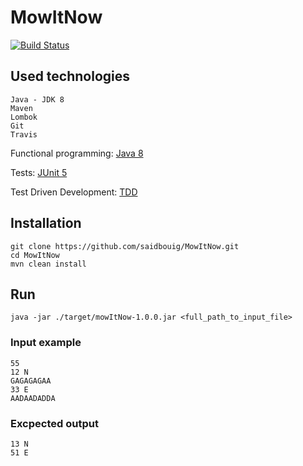 # MowItNow

[![Build Status](https://travis-ci.org/saidbouig/MowItNow.svg?branch=master)](https://travis-ci.org/saidbouig/MowItNow)

## Used technologies

    Java - JDK 8
    Maven
    Lombok
    Git
    Travis
    
   Functional programming: [Java 8](https://www.oracle.com/technetwork/java/javase/downloads/jdk8-downloads-2133151.html)
   
   Tests: [JUnit 5](https://junit.org/junit5/)
   
   Test Driven Development: [TDD](https://en.wikipedia.org/wiki/Test-driven_development)
    
## Installation

    git clone https://github.com/saidbouig/MowItNow.git
    cd MowItNow
    mvn clean install
    
## Run
    
    java -jar ./target/mowItNow-1.0.0.jar <full_path_to_input_file>
    
### Input example

    55
    12 N
    GAGAGAGAA
    33 E
    AADAADADDA

### Excpected output

    13 N
    51 E
